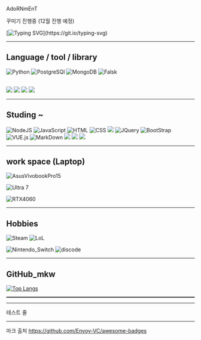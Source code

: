 

AdoRNmEnT

꾸미기 진행중
(12월 진행 예정)


[![Typing SVG](https://readme-typing-svg.demolab.com/?lines=Min_GitHub;hi~)](https://git.io/typing-svg)


<hr />

##             Language / tool / library
![Python](https://img.shields.io/badge/Python-14354C?style=for-the-badge&logo=python&logoColor=white)     <!-- python -->
![PostgreSQl](https://img.shields.io/badge/PostgreSQL-316192?style=for-the-badge&logo=postgresql&logoColor=white)
![MongoDB](https://img.shields.io/badge/MongoDB-4EA94B?style=for-the-badge&logo=mongodb&logoColor=white)
![Falsk](https://img.shields.io/badge/Flask-000000?style=for-the-badge&logo=flask&logoColor=white)

<br>
<img src="https://img.shields.io/badge/fastapi-009688.svg?style=for-the-badge&logo=fastapi&logoColor=white" />    <!-- fastapi -->
<!-- Pandas,numpy (Python Library) -->
<img src="https://img.shields.io/badge/jupyter-F37626.svg?style=for-the-badge&logo=jupyter&logoColor=white" />    <!-- jupyter -->
<img src="https://img.shields.io/badge/numpy-013243.svg?style=for-the-badge&logo=numpy&logoColor=white" />    <!-- numpy -->
<img src="https://img.shields.io/badge/pandas-150458.svg?style=for-the-badge&logo=pandas&logoColor=white" />     <!-- pandas -->

<hr />

##              Studing ~
![NodeJS](https://img.shields.io/badge/Node.js-43853D?style=for-the-badge&logo=node.js&logoColor=white)
![JavaScript](https://img.shields.io/badge/JavaScript-F7DF1E?style=for-the-badge&logo=JavaScript&logoColor=white)
![HTML](https://img.shields.io/badge/HTML-239120?style=for-the-badge&logo=html5&logoColor=white)
![CSS](https://img.shields.io/badge/CSS-239120?&style=for-the-badge&logo=css3&logoColor=white)
<img src="https://img.shields.io/badge/react-20232a.svg?style=for-the-badge&logo=react&logoColor=61DAFB" />       <!-- react -->
![JQuery](https://img.shields.io/badge/jQuery-0769AD?style=for-the-badge&logo=jquery&logoColor=white)
![BootStrap](https://img.shields.io/badge/Bootstrap-563D7C?style=for-the-badge&logo=bootstrap&logoColor=white)
![VUE.js](https://img.shields.io/badge/Vue.js-35495E?style=for-the-badge&logo=vue.js&logoColor=4FC08D)
![MarkDown](https://img.shields.io/badge/Markdown-000000?style=for-the-badge&logo=markdown&logoColor=white)
<img src="https://img.shields.io/badge/jupyter-F37626.svg?style=for-the-badge&logo=jupyter&logoColor=white" />    <!-- jupyter --> <img src="https://img.shields.io/badge/numpy-013243.svg?style=for-the-badge&logo=numpy&logoColor=white" />    <!-- numpy -->
<img src="https://img.shields.io/badge/pandas-150458.svg?style=for-the-badge&logo=pandas&logoColor=white" />     <!-- pandas -->


<hr />

##              work space (Laptop)

![AsusVivobookPro15](https://img.shields.io/badge/Windows-ASUS_VivoBookPro15-0078D6?style=for-the-badge&logo=windows&logoColor=white)

![Ultra 7](https://img.shields.io/badge/Intel-Core_Utral7_155H_10th-0071C5?style=for-the-badge&logo=intel&logoColor=white)

![RTX4060](https://img.shields.io/badge/NVIDIA-RTX4060-76B900?style=for-the-badge&logo=nvidia&logoColor=white)

<hr />

##              Hobbies

![Steam](https://img.shields.io/badge/Steam-000000?style=for-the-badge&logo=steam&logoColor=white)
![LoL](https://img.shields.io/badge/Riot_Games-D32936?style=for-the-badge&logo=riot-games&logoColor=white)

![Nintendo_Switch](https://img.shields.io/badge/Nintendo_Switch-E60012?style=for-the-badge&logo=nintendo-switch&logoColor=white)
![discode](https://img.shields.io/badge/Discord-7289DA?style=for-the-badge&logo=discord&logoColor=white)

<hr />

##               GitHub_mkw

[![Top Langs](https://github-readme-stats.vercel.app/api/top-langs/?username=minkyoungwon)](https://github.com/minkyoungwon/github-readme-stats)

<div style="border-bottom: 2px solid black; width: 100%;"></div>

<hr />

테스트 줄

<hr />

마크 출처 https://github.com/Envoy-VC/awesome-badges
